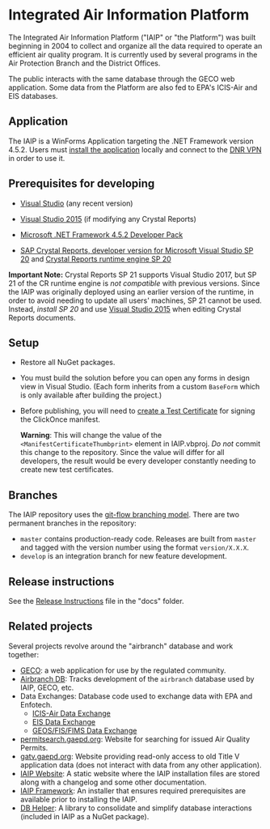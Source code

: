 # Integrated Air Information Platform

The Integrated Air Information Platform ("IAIP" or "the Platform") was built beginning in 2004 to collect and organize all the data required to operate an efficient air quality program. It is currently used by several programs in the Air Protection Branch and the District Offices.

The public interacts with the same database through the GECO web application. 
Some data from the Platform are also fed to EPA's ICIS-Air and EIS databases.

## Application

The IAIP is a WinForms Application targeting the .NET Framework version 4.5.2. Users must [install the application](https://iaip.gaepd.org/) locally and connect to the [DNR VPN](https://sslx.gta.ga.gov/dnr/) in order to use it.

## Prerequisites for developing

+ [Visual Studio](https://www.visualstudio.com/) (any recent version)

+ [Visual Studio 2015](https://my.visualstudio.com/Downloads?pid=1881) (if modifying any Crystal Reports)

+ [Microsoft .NET Framework 4.5.2 Developer Pack](http://www.microsoft.com/en-us/download/details.aspx?id=42637)

+ [SAP Crystal Reports, developer version for Microsoft Visual Studio SP 20](http://downloads.businessobjects.com/akdlm/cr4vs2010/CRforVS_13_0_20.exe) and [Crystal Reports runtime engine SP 20](http://downloads.businessobjects.com/akdlm/cr4vs2010/CRforVS_redist_install_32bit_13_0_20.zip)

**Important Note:** Crystal Reports SP 21 supports Visual Studio 2017, but SP 21 of the CR runtime engine is *not compatible* with previous versions. Since the IAIP was originally deployed using an earlier version of the runtime, in order to avoid needing to update all users' machines, SP 21 cannot be used. Instead, *install SP 20* and use [Visual Studio 2015](https://my.visualstudio.com/Downloads?pid=1881) when editing Crystal Reports documents.

## Setup

* Restore all NuGet packages.

* You must build the solution before you can open any forms in design view in Visual Studio. (Each form inherits from a custom `BaseForm` which is only available after building the project.)

* Before publishing, you will need to [create a Test Certificate](https://msdn.microsoft.com/en-us/library/che5h906%28v=vs.120%29.aspx) for signing the ClickOnce manifest. 

    **Warning**: This will change the value of the `<ManifestCertificateThumbprint>` element in IAIP.vbproj. *Do not* commit this change to the repository. Since the value will differ for all developers, the result would be every developer constantly needing to create new test certificates.

## Branches

The IAIP repository uses the [git-flow branching model](http://nvie.com/posts/a-successful-git-branching-model/). There are two permanent branches in the repository:

* `master` contains production-ready code. Releases are built from `master` and tagged with the version number using the format `version/X.X.X`.
* `develop` is an integration branch for new feature development.

## Release instructions

See the [Release Instructions](docs/Release-Instructions.md) file in the "docs" folder.

## Related projects

Several projects revolve around the "airbranch" database and work together:

* [GECO](https://bitbucket.org/gaepdit/geco/): a web application for use by the regulated community.
* [Airbranch DB](https://bitbucket.org/gaepdit/airbranch-db/): Tracks development of the `airbranch` database used by IAIP, GECO, etc.
* Data Exchanges: Database code used to exchange data with EPA and Enfotech.
    * [ICIS-Air Data Exchange](https://bitbucket.org/gaepdit/icis-air-data-exchange/)
    * [EIS Data Exchange](https://bitbucket.org/gaepdit/eis-data-exchange/)
    * [GEOS/FIS/FIMS Data Exchange](https://bitbucket.org/gaepdit/geos-fis-fims-data-exchange/)
* [permitsearch.gaepd.org](https://bitbucket.org/gaepdit/permitsearch.gaepd.org/): Website for searching for issued Air Quality Permits.
* [gatv.gaepd.org](https://bitbucket.org/gaepdit/gatv.gaepd.org/): Website providing read-only access to old Title V application data (does not interact with data from any other application).
* [IAIP Website](https://bitbucket.org/gaepdit/iaip-website/): A static website where the IAIP installation files are stored along with a changelog and some other documentation.
* [IAIP Framework](https://bitbucket.org/gaepdit/iaip-framework/): An installer that ensures required prerequisites are available prior to installing the IAIP.
* [DB Helper](https://bitbucket.org/gaepdit/db-helper/): A library to consolidate and simplify database interactions (included in IAIP as a NuGet package).
